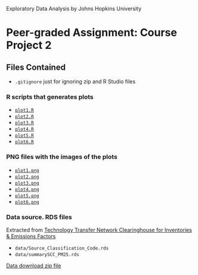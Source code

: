 Exploratory Data Analysis by Johns Hopkins University

# Peer-graded Assignment: Course Project 2

## Files Contained

* `.gitignore` just for ignoring zip and R Studio files

### R scripts that generates plots
* [`plot1.R`](https://github.com/maxaldunate/exda-course-project2/blob/master/plot1.R)
* [`plot2.R`](https://github.com/maxaldunate/exda-course-project2/blob/master/plot2.R)
* [`plot3.R`](https://github.com/maxaldunate/exda-course-project2/blob/master/plot3.R)
* [`plot4.R`](https://github.com/maxaldunate/exda-course-project2/blob/master/plot4.R)
* [`plot5.R`](https://github.com/maxaldunate/exda-course-project2/blob/master/plot5.R)
* [`plot6.R`](https://github.com/maxaldunate/exda-course-project2/blob/master/plot6.R)

### PNG files with the images of the plots
* [`plot1.png`](https://github.com/maxaldunate/exda-course-project2/blob/master/plot1.png)
* [`plot2.png`](https://github.com/maxaldunate/exda-course-project2/blob/master/plot2.png)
* [`plot3.png`](https://github.com/maxaldunate/exda-course-project2/blob/master/plot3.png)
* [`plot4.png`](https://github.com/maxaldunate/exda-course-project2/blob/master/plot4.png)
* [`plot5.png`](https://github.com/maxaldunate/exda-course-project2/blob/master/plot5.png)
* [`plot6.png`](https://github.com/maxaldunate/exda-course-project2/blob/master/plot6.png)

### Data source. RDS files
Extracted from [Technology Transfer Network Clearinghouse for Inventories & Emissions Factors](https://www3.epa.gov/ttn/chief/eiinformation.html)

* `data/Source_Classification_Code.rds`
* `data/summarySCC_PM25.rds`


[Data download zip file](https://d396qusza40orc.cloudfront.net/exdata%2Fdata%2FNEI_data.zip)